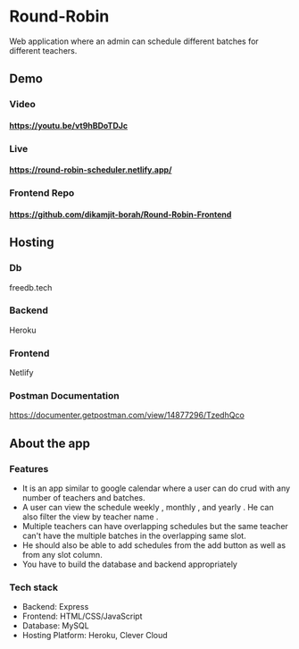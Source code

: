 # Round-Robin
Web application where an admin can schedule different batches for different teachers.

## Demo
### Video
#### https://youtu.be/vt9hBDoTDJc
### Live
#### https://round-robin-scheduler.netlify.app/
### Frontend Repo
#### https://github.com/dikamjit-borah/Round-Robin-Frontend

## Hosting
### Db
freedb.tech
### Backend
Heroku
### Frontend
Netlify

### Postman Documentation
https://documenter.getpostman.com/view/14877296/TzedhQco

## About the app
### Features
- It is an app similar to google calendar where a user can do crud with  any number of teachers and batches.
- A user can view the schedule weekly , monthly , and yearly . He can also filter the view by teacher name .
- Multiple teachers can have overlapping  schedules but the same teacher can't have the  multiple batches in the overlapping same slot.
- He should also be able to add schedules from the add button as well as from any slot column.
- You have to build the database and backend appropriately 

### Tech stack
- Backend: Express
- Frontend: HTML/CSS/JavaScript
- Database: MySQL
- Hosting Platform: Heroku, Clever Cloud
